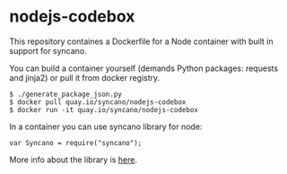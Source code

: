 # nodejs-codebox


This repository containes a Dockerfile for a Node container with built in support for syncano.

You can build a container yourself (demands Python packages: requests and jinja2) or pull it from docker registry.

```
$ ./generate_package_json.py
$ docker pull quay.io/syncano/nodejs-codebox
$ docker run -it quay.io/syncano/nodejs-codebox
```

In a container you can use syncano library for node:

```
var Syncano = require("syncano");
```

More info about the library is [here](https://github.com/Syncano/syncano-js-lib).
